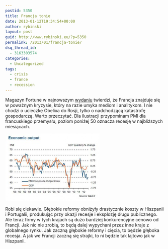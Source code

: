 ```yaml
---
postid: 5350
title: Francja tonie
date: 2013-01-12T19:34:54+00:00
author: rybinski
layout: post
guid: http://www.rybinski.eu/?p=5350
permalink: /2013/01/francja-tonie/
dsq_thread_id:
  - 3163303574
categories:
  - Uncategorized
tags:
  - crisis
  - france
  - recession
---
```

Magazyn Fortune w najnowszym [wydaniu](http://finance.fortune.cnn.com/2013/01/09/france-economy-crisis/) twierdzi, że Francja znajduje się w poważnym kryzysie, który na razie umyka mediom i analitykom. I nie chodzi o ucieczkę Obelixa do Rosji, tylko o nadchodzącą katastrofę gospodarczą. Warto przeczytać. Dla ilustracji przypominam PMI dla francuskiego przemysłu, poziom poniżej 50 oznacza recesję w najbliższych miesiącach.

[<img class="size-medium wp-image-5351 aligncenter" title="France_PMI" src="/uploads/2013/01/France_PMI-300x214.jpg" alt="" width="300" height="214" />](/uploads/2013/01/France_PMI.jpg)

Robi się ciekawie. Głębokie reformy obniżyły drastycznie koszty w Hiszpanii i Portugalii, produkując przy okazji recesje i eksplozję długu publicznego. Ale teraz firmy w tych krajach są dużo bardziej konkurencyjne cenowo od Francji. Jak nic nie zrobią, to będą dalej wypychani przez inne kraje z globalnego rynku. Jak zaczną głębokie reformy i cięcia, to będzie głęboka recesja. A jak we Francji zaczną się strajki, to ni będzie tak lajtowo jak w Hiszpanii.
